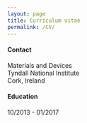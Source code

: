 ```yaml
---
layout: page
title: Curriculum vitae
permalink: /CV/
---
```



#### Contact

Materials and Devices   
Tyndall National Institute   
Cork, Ireland   

#### Education

10/2013 - 01/2017  

